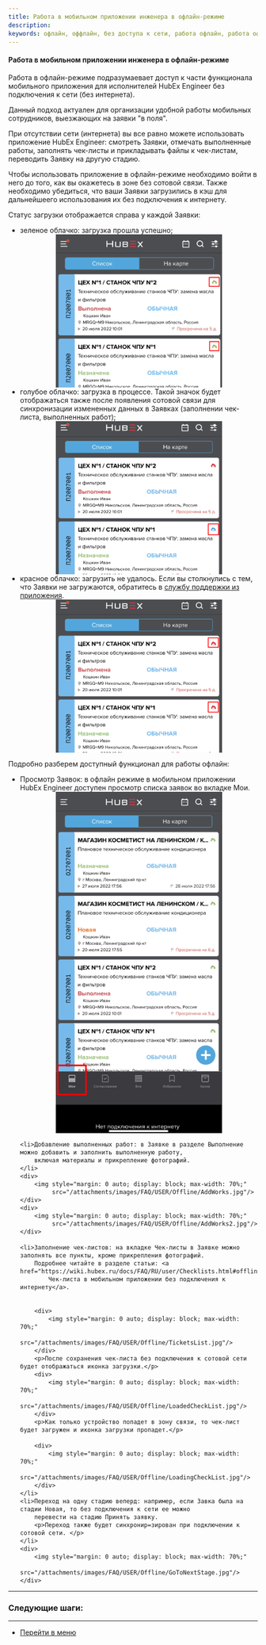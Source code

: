 ```yaml
---
title: Работа в мобильном приложении инженера в офлайн-режиме
description:
keywords: офлайн, оффлайн, без доступа к сети, работа офлайн, работа оффлайн, приложение оффлайн, приложение офлайн, hubex, хабекс, хубекс, хабикс
---
```



#### Работа в мобильном приложении инженера в офлайн-режиме

<html>
<meta charset="utf-8">

</html>

<body>
<p>Работа в офлайн-режиме подразумаевает доступ к части функционала мобильного приложения для исполнителей HubEx
    Engineer без подключения к сети (без интернета).</p>

<p>Данный подход актуален для организации удобной работы мобильных сотрудников, выезжающих на заявки "в поля". </p>
<p>При отсутствии сети (интернета) вы все равно можете использовать приложение HubEx Engineer: смотреть Заявки,
    отмечать выполненные работы, заполнять чек-листы и прикладывать файлы к чек-листам, переводить Заявку на другую
    стадию. </p>

<p>Чтобы использовать приложение в офлайн-режиме необходимо войти в него до того, как вы окажетесь в зоне без сотовой
    связи. Также необходимо убедиться, что ваши Заявки загрузились в кэш для дальнейшеего использования их без
    подключения к интернету.</p>
<p>Статус загрузки отображается справа у каждой Заявки:</p>
<ul>
    <li>зеленое облачко: загрузка прошла успешно;</li>
    <div>
        <img style="margin: 0 auto; display: block; max-width: 70%;"
             src="/attachments/images/FAQ/USER/Offline/LoadedTickets.jpg"/>
    </div>
    <li>голубое облачко: загрузка в процессе. Такой значок будет отображаться также после появления сотовой связи для
        синхронизации измененных данных в Заявках (заполнении чек-листа, выполненных работ);
    </li>
    <div>
        <img style="margin: 0 auto; display: block; max-width: 70%;"
             src="/attachments/images/FAQ/USER/Offline/Loading.jpg"/>
    </div>
    <li>красное облачко: загрузить не удалось. Если вы столкнулись с тем, что Заявки не загружаются, обратитесь в <a
            href="https://wiki.hubex.ru/docs/FAQ/RU/user/HowToContactSupport.html#csma">службу
        поддержки из приложения</a>.
    </li>
    <div>
        <img style="margin: 0 auto; display: block; max-width: 70%;"
             src="/attachments/images/FAQ/USER/Offline/DownloadError.jpg"/>
    </div>
</ul>

<p>Подробно разберем доступный функционал для работы офлайн:</p>

<ul>
    <li>Просмотр Заявок: в офлайн режиме в мобильном приложении HubEx Engineer доступен просмотр списка заявок во
        вкладке Мои.
    </li>
    <div>
        <img style="margin: 0 auto; display: block; max-width: 70%;"
             src="/attachments/images/FAQ/USER/Offline/TicketsList.jpg"/>
    </div>

    <li>Добавление выполненных работ: в Заявке в разделе Выполнение можно добавить и заполнить выполненную работу,
        включая материалы и прикрепление фотографий.
    </li>
    <div>
        <img style="margin: 0 auto; display: block; max-width: 70%;"
             src="/attachments/images/FAQ/USER/Offline/AddWorks.jpg"/>
    </div>
    <div>
        <img style="margin: 0 auto; display: block; max-width: 70%;"
             src="/attachments/images/FAQ/USER/Offline/AddWorks2.jpg"/>
    </div>

    <li>Заполнение чек-листов: на вкладке Чек-листы в Заявке можно заполнять все пункты, кроме прикрепления фотографий.
        Подробнее читайте в разделе статьи: <a href="https://wiki.hubex.ru/docs/FAQ/RU/user/Checklists.html#offline">Заполнение
            Чек-листа в мобильном приложении без подключения к интернету</a>.


        <div>
            <img style="margin: 0 auto; display: block; max-width: 70%;"
                 src="/attachments/images/FAQ/USER/Offline/TicketsList.jpg"/>
        </div>
        <p>После сохранения чек-листа без подключения к сотовой сети будет отображаться иконка загрузки.</p>
        <div>
            <img style="margin: 0 auto; display: block; max-width: 70%;"
                 src="/attachments/images/FAQ/USER/Offline/LoadedCheckList.jpg"/>
        </div>
        <p>Как только устройство попадет в зону связи, то чек-лист будет загружен и иконка загрузки пропадет.</p>

        <div>
            <img style="margin: 0 auto; display: block; max-width: 70%;"
                 src="/attachments/images/FAQ/USER/Offline/LoadingCheckList.jpg"/>
        </div>
    </li>
    <li>Переход на одну стадию веперд: например, если Завка была на стадии Новая, то без подключения к сети ее можно
        перевести на стадию Принять заявку.
        <p>Переход также будет синхронир=зирован при подключении к сотовой сети. </p>
    </li>
    <div>
        <img style="margin: 0 auto; display: block; max-width: 70%;"
             src="/attachments/images/FAQ/USER/Offline/GoToNextStage.jpg"/>
    </div>
    
</ul>


</body>


___
### Следующие шаги:


____
- [Перейти в меню](http://wiki.hubex.ru)
